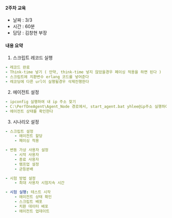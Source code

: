 #### 2주차 교육 
- 날짜 : 3/3
- 시간 : 60분
- 담당 : 김창현 부장

#### 내용 요약 
1. 스크립트 레코드 실행
```yaml
- 레코드 완료
- Think-time 넣기 ( 만약, think-time 넣지 않았을경우 페이싱 적용을 하면 된다 )
- 스크립트에 치환변수 erlang 코드를 넣어준다
- 레코딩에 다른 url이 실행될경우 삭제진행한다
```

2. 에이전트 설정
```yaml
- ipconfig 실행하여 내 ip 주소 찾기
- C:\PerfOneAgent\Agent_Node 경로에서, start_agent.bat yhlee@ip주소 실행하여 에이전트 실행
- 에이전트 상태를 확인한다
```

3. 시나리오 설정
```yaml
- 스크립트 설정
    - 에이전트 할당
    - 페이싱 적용

- 변동 가상 사용자 설정
    - 시작 사용자
    - 종료 사용자
    - 램프업 설정
    - 균등분배

- 시험 방법 설정
    - 최대 사용자 시험지속 시간

- 시험 실행: 테스트 시작
    - 에이전트 상태 확인
    - 스크립트 배포
    - 치환 데이터 배포
    - 에이전트 업데이트 
```

